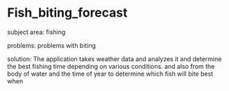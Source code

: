 # Fish_biting_forecast


subject area:
fishing


problems:
problems with biting


solution:
The application takes weather data and analyzes it
and determine the best fishing time depending on various conditions. and also from the body of water and the time of year to determine which fish will bite best when
